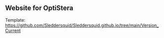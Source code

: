 ## Website for OptiStera

Template: https://github.com/Sleddersquid/Sleddersquid.github.io/tree/main/Version_Current
